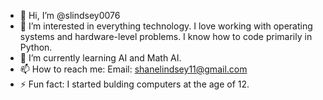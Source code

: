 - 👋 Hi, I’m @slindsey0076
- 👀 I’m interested in everything technology. I love working with operating systems and hardware-level problems. I know how to code primarily in Python.
- 🌱 I’m currently learning AI and Math AI.
- 📫 How to reach me: Email: shanelindsey11@gmail.com
- ⚡ Fun fact: I started bulding computers at the age of 12.

<!---
slindsey0076/slindsey0076 is a ✨ special ✨ repository because its `README.md` (this file) appears on your GitHub profile.
You can click the Preview link to take a look at your changes.
--->
